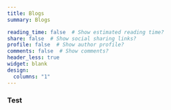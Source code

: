 ```yaml
---
title: Blogs
summary: Blogs

reading_time: false  # Show estimated reading time?
share: false  # Show social sharing links?
profile: false  # Show author profile?
comments: false  # Show comments?
header_less: true
widget: blank
design:
  columns: "1"
---
```


### Test




